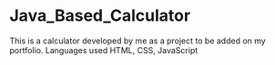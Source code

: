 # Java_Based_Calculator
This is a calculator developed by me as a project to be added on my portfolio. 
Languages used HTML, CSS, JavaScript
